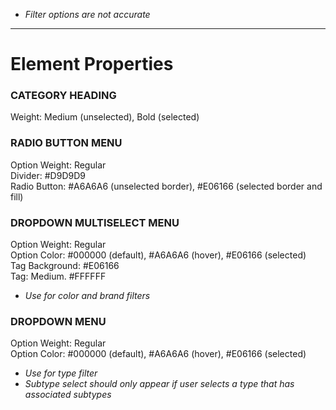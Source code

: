 - *Filter options are not accurate*

---

# Element Properties
### CATEGORY HEADING
Weight: Medium (unselected), Bold (selected)  

### RADIO BUTTON MENU
Option Weight: Regular  
Divider: #D9D9D9  
Radio Button: #A6A6A6 (unselected border), #E06166 (selected border and fill)

### DROPDOWN MULTISELECT MENU
Option Weight: Regular  
Option Color: #000000 (default), #A6A6A6 (hover), #E06166 (selected)  
Tag Background: #E06166  
Tag: Medium. #FFFFFF  
- *Use for color and brand filters*

### DROPDOWN MENU
Option Weight: Regular  
Option Color: #000000 (default), #A6A6A6 (hover), #E06166 (selected)
- *Use for type filter*
- *Subtype select should only appear if user selects a type that has associated subtypes*

